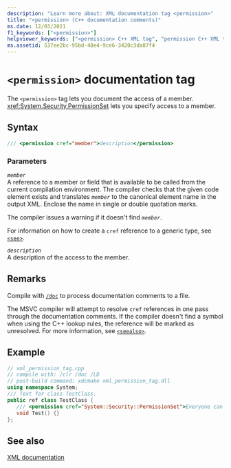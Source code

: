 ```yaml
---
description: "Learn more about: XML documentation tag <permission>"
title: "<permission> (C++ documentation comments)"
ms.date: 12/03/2021
f1_keywords: ["<permission>"]
helpviewer_keywords: ["<permission> C++ XML tag", "permission C++ XML tag"]
ms.assetid: 537ee2bc-95bd-48e4-9ce6-3420c3da87f4
---
```

# `<permission>` documentation tag

The `<permission>` tag lets you document the access of a member. <xref:System.Security.PermissionSet> lets you specify access to a member.

## Syntax

```cpp
/// <permission cref="member">description</permission>
```

### Parameters

*`member`*\
A reference to a member or field that is available to be called from the current compilation environment. The compiler checks that the given code element exists and translates *`member`* to the canonical element name in the output XML.  Enclose the name in single or double quotation marks.

The compiler issues a warning if it doesn't find *`member`*.

For information on how to create a `cref` reference to a generic type, see [`<see>`](see-visual-cpp.md).

*`description`*\
A description of the access to the member.

## Remarks

Compile with [`/doc`](doc-process-documentation-comments-c-cpp.md) to process documentation comments to a file.

The MSVC compiler will attempt to resolve `cref` references in one pass through the documentation comments.  If the compiler doesn't find a symbol when using the C++ lookup rules, the reference will be marked as unresolved. For more information, see [`<seealso>`](seealso-visual-cpp.md).

## Example

```cpp
// xml_permission_tag.cpp
// compile with: /clr /doc /LD
// post-build command: xdcmake xml_permission_tag.dll
using namespace System;
/// Text for class TestClass.
public ref class TestClass {
   /// <permission cref="System::Security::PermissionSet">Everyone can access this method.</permission>
   void Test() {}
};
```

## See also

[XML documentation](xml-documentation-visual-cpp.md)
